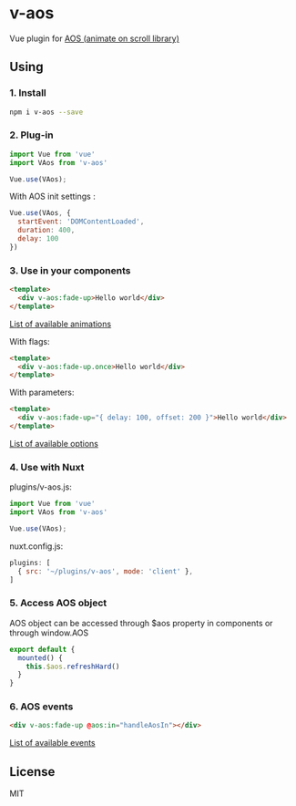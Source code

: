 # v-aos

Vue plugin for [AOS (animate on scroll library)](https://github.com/michalsnik/aos)

## Using

### 1. Install

```bash
npm i v-aos --save
```

### 2. Plug-in

```js
import Vue from 'vue'
import VAos from 'v-aos'

Vue.use(VAos);
```

With AOS init settings :

```js
Vue.use(VAos, {
  startEvent: 'DOMContentLoaded',
  duration: 400,
  delay: 100
})
```

### 3. Use in your components

```html
<template>
  <div v-aos:fade-up>Hello world</div>
</template>
```

[List of available animations](https://github.com/michalsnik/aos#animations)

With flags:

```html
<template>
  <div v-aos:fade-up.once>Hello world</div>
</template>
```

With parameters:

```html
<template>
  <div v-aos:fade-up="{ delay: 100, offset: 200 }">Hello world</div>
</template>
```

[List of available options](https://github.com/michalsnik/aos#1-initialize-aos)

### 4. Use with Nuxt

plugins/v-aos.js:

```js
import Vue from 'vue'
import VAos from 'v-aos'

Vue.use(VAos);
```

nuxt.config.js:

```js
plugins: [
  { src: '~/plugins/v-aos', mode: 'client' },
]
```

### 5. Access AOS object

AOS object can be accessed through $aos property in components or through window.AOS

```js
export default {
  mounted() {
    this.$aos.refreshHard()
  }
}
```

### 6. AOS events

```html
<div v-aos:fade-up @aos:in="handleAosIn"></div>
```

[List of available events](https://github.com/michalsnik/aos#js-events)

## License

MIT

